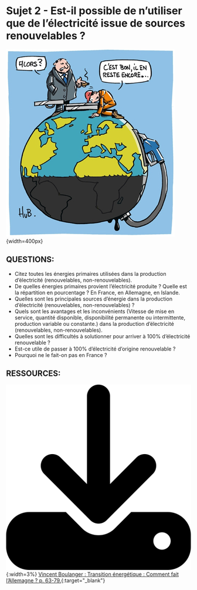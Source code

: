 # Sujet 2 - Est-il possible de n’utiliser que de l’électricité issue de sources renouvelables ?

![Sujet 2 - Lancement](../images/Sujet2_lancement.png){width=400px}

## QUESTIONS:

* Citez toutes les énergies primaires utilisées dans la production d’électricité (renouvelables, non-renouvelables).
* De quelles énergies primaires provient l’électricité produite ? Quelle est la répartition en pourcentage ? En France, en Allemagne, en Islande.
* Quelles sont les principales sources d’énergie dans la production d’électricité (renouvelables, non-renouvelables) ?
* Quels sont les avantages et les inconvénients (Vitesse de mise en service, quantité disponible, disponibilité permanente ou intermittente, production variable ou constante.) dans la production d’électricité (renouvelables, non-renouvelables).
* Quelles sont les difficultés à solutionner pour arriver à 100% d’électricité renouvelable ?
* Est-ce utile de passer à 100% d’électricité d’origine renouvelable ?
* Pourquoi ne le fait-on pas en France ?

## RESSOURCES:

![Download](../../../../icones/download-solid.svg){:width=3%} [Vincent Boulanger : Transition énergétique : Comment fait l’Allemagne ? p. 63-79.](http://sti2d-erembert.fr/i2d/seq1/expose/boulanger.pdf){:target="_blank"}

